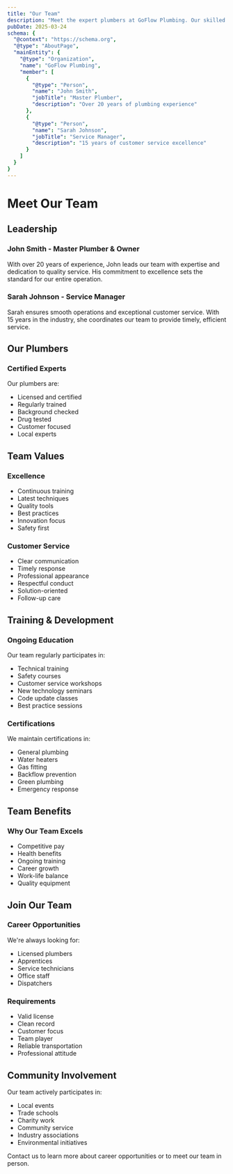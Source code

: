 ```yaml
---
title: "Our Team"
description: "Meet the expert plumbers at GoFlow Plumbing. Our skilled team serves Sonoma and Marin County with professional plumbing services."
pubDate: 2025-03-24
schema: {
  "@context": "https://schema.org",
  "@type": "AboutPage",
  "mainEntity": {
    "@type": "Organization",
    "name": "GoFlow Plumbing",
    "member": [
      {
        "@type": "Person",
        "name": "John Smith",
        "jobTitle": "Master Plumber",
        "description": "Over 20 years of plumbing experience"
      },
      {
        "@type": "Person",
        "name": "Sarah Johnson",
        "jobTitle": "Service Manager",
        "description": "15 years of customer service excellence"
      }
    ]
  }
}
---
```


# Meet Our Team

## Leadership

### John Smith - Master Plumber & Owner
With over 20 years of experience, John leads our team with expertise and dedication to quality service. His commitment to excellence sets the standard for our entire operation.

### Sarah Johnson - Service Manager
Sarah ensures smooth operations and exceptional customer service. With 15 years in the industry, she coordinates our team to provide timely, efficient service.

## Our Plumbers

### Certified Experts
Our plumbers are:
- Licensed and certified
- Regularly trained
- Background checked
- Drug tested
- Customer focused
- Local experts

## Team Values

### Excellence
- Continuous training
- Latest techniques
- Quality tools
- Best practices
- Innovation focus
- Safety first

### Customer Service
- Clear communication
- Timely response
- Professional appearance
- Respectful conduct
- Solution-oriented
- Follow-up care

## Training & Development

### Ongoing Education
Our team regularly participates in:
- Technical training
- Safety courses
- Customer service workshops
- New technology seminars
- Code update classes
- Best practice sessions

### Certifications
We maintain certifications in:
- General plumbing
- Water heaters
- Gas fitting
- Backflow prevention
- Green plumbing
- Emergency response

## Team Benefits

### Why Our Team Excels
- Competitive pay
- Health benefits
- Ongoing training
- Career growth
- Work-life balance
- Quality equipment

## Join Our Team

### Career Opportunities
We're always looking for:
- Licensed plumbers
- Apprentices
- Service technicians
- Office staff
- Dispatchers

### Requirements
- Valid license
- Clean record
- Customer focus
- Team player
- Reliable transportation
- Professional attitude

## Community Involvement

Our team actively participates in:
- Local events
- Trade schools
- Charity work
- Community service
- Industry associations
- Environmental initiatives

Contact us to learn more about career opportunities or to meet our team in person.

